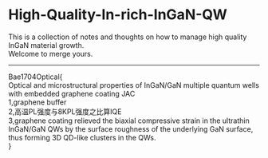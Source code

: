 # High-Quality-In-rich-InGaN-QW

This is a collection of notes and thoughts on how to manage high quality InGaN material growth.  
Welcome to merge yours.
**************************
Bae1704Optical{  
    Optical and microstructural properties of InGaN/GaN multiple quantum wells with embedded graphene coating
    JAC  
    1,graphene buffer  
    2,高温PL强度与8KPL强度之比算IQE  
    3,graphene coating relieved the biaxial compressive strain in the ultrathin InGaN/GaN QWs by the surface roughness of the underlying GaN surface, thus forming 3D QD-like clusters in the QWs.  
}
